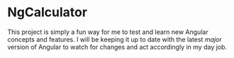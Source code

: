 # NgCalculator

This project is simply a fun way for me to test and learn new Angular concepts and features. I will be keeping it up to date with the latest _major_ version of Angular to watch for changes and act accordingly in my day job.
